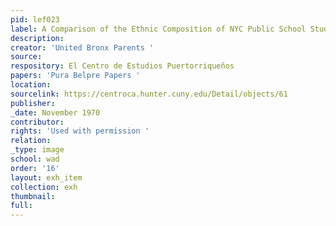 ```yaml
---
pid: lef023
label: A Comparison of the Ethnic Composition of NYC Public School Students Population
description:
creator: 'United Bronx Parents '
source:
respository: El Centro de Estudios Puertorriqueños
papers: 'Pura Belpre Papers '
location:
sourcelink: https://centroca.hunter.cuny.edu/Detail/objects/61
publisher:
_date: November 1970
contributor:
rights: 'Used with permission '
relation:
_type: image
school: wad
order: '16'
layout: exh_item
collection: exh
thumbnail:
full:
---
```


